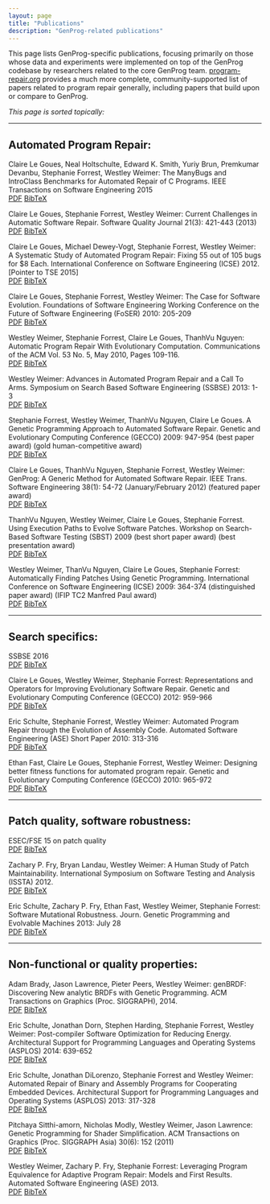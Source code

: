 ```yaml
---
layout: page
title: "Publications"
description: "GenProg-related publications"
---
```


This page lists GenProg-specific publications, focusing primarily on those whose
data and experiments were implemented on top of the GenProg codebase by
researchers related to the core GenProg
team.  [program-repair.org](http://program-repair.org/) provides a much more
complete, community-supported list of papers related to program repair
generally, including papers that build upon or compare to GenProg.

*This page is sorted topically:*

---

Automated Program Repair:
-------------------------

Claire Le Goues, Neal Holtschulte, Edward K. Smith, Yuriy Brun, Premkumar
Devanbu, Stephanie Forrest, Westley Weimer: The ManyBugs and IntroClass
Benchmarks for Automated Repair of C Programs. IEEE Transactions on Software
Engineering 2015  
[PDF]() [BibTeX]()

Claire Le Goues, Stephanie Forrest, Westley Weimer: Current Challenges in
Automatic Software Repair. Software Quality Journal 21(3): 421-443 (2013)  
[PDF]() [BibTeX]()

Claire Le Goues, Michael Dewey-Vogt, Stephanie Forrest, Westley Weimer: A
Systematic Study of Automated Program Repair: Fixing 55 out of 105 bugs for $8
Each. International Conference on Software Engineering (ICSE) 2012.  [Pointer to
TSE 2015]  
[PDF](https://github.com/squaresLab/papers-repo/raw/master/pdfs/weimer-icse2012-genprog-preprint.pdf) [BibTeX]()

Claire Le Goues, Stephanie Forrest, Westley Weimer: The Case for Software
Evolution. Foundations of Software Engineering Working Conference on the Future
of Software Engineering (FoSER) 2010: 205-209  
[PDF]() [BibTeX]()

Westley Weimer, Stephanie Forrest, Claire Le Goues, ThanhVu Nguyen: Automatic
Program Repair With Evolutionary Computation. Communications of the ACM Vol. 53
No. 5, May 2010, Pages 109-116.  
[PDF]() [BibTeX]()

Westley Weimer: Advances in Automated Program Repair and a Call To
Arms. Symposium on Search Based Software Engineering (SSBSE) 2013: 1-3  
[PDF]() [BibTeX]()

Stephanie Forrest, Westley Weimer, ThanhVu Nguyen, Claire Le Goues. A Genetic
Programming Approach to Automated Software Repair. Genetic and Evolutionary
Computing Conference (GECCO) 2009: 947-954 (best paper award) (gold
human-competitive award)  
[PDF]() [BibTeX]()

Claire Le Goues, ThanhVu Nguyen, Stephanie Forrest, Westley Weimer: GenProg: A
Generic Method for Automated Software Repair. IEEE Trans. Software Engineering
38(1): 54-72 (January/February 2012) (featured paper award)  
[PDF]() [BibTeX]()

ThanhVu Nguyen, Westley Weimer, Claire Le Goues, Stephanie Forrest. Using
Execution Paths to Evolve Software Patches. Workshop on Search-Based Software
Testing (SBST) 2009 (best short paper award) (best presentation award)  
[PDF]() [BibTeX]()

Westley Weimer, ThanVu Nguyen, Claire Le Goues, Stephanie Forrest: Automatically
Finding Patches Using Genetic Programming. International Conference on Software
Engineering (ICSE) 2009: 364-374 (distinguished paper award) (IFIP TC2 Manfred
Paul award)  
[PDF]() [BibTeX]()

---

Search specifics:
-----------------

SSBSE 2016  
[PDF]() [BibTeX]()

Claire Le Goues, Westley Weimer, Stephanie Forrest: Representations and
Operators for Improving Evolutionary Software Repair. Genetic and Evolutionary
Computing Conference (GECCO) 2012: 959-966  
[PDF]() [BibTeX]()

Eric Schulte, Stephanie Forrest, Westley Weimer: Automated Program Repair
through the Evolution of Assembly Code. Automated Software Engineering (ASE)
Short Paper 2010: 313-316  
[PDF]() [BibTeX]()

Ethan Fast, Claire Le Goues, Stephanie Forrest, Westley Weimer: Designing better
fitness functions for automated program repair. Genetic and Evolutionary
Computing Conference (GECCO) 2010: 965-972  
[PDF]() [BibTeX]()

---

Patch quality, software robustness:
-----------------------------------

ESEC/FSE 15 on patch quality  
[PDF]() [BibTeX]()

Zachary P. Fry, Bryan Landau, Westley Weimer: A Human Study of Patch
Maintainability. International Symposium on Software Testing and Analysis
(ISSTA) 2012.  
[PDF]() [BibTeX]()

Eric Schulte, Zachary P. Fry, Ethan Fast, Westley Weimer, Stephanie Forrest:
Software Mutational Robustness. Journ. Genetic Programming and Evolvable
Machines 2013: July 28  
[PDF]() [BibTeX]()

---

Non-functional or quality properties:
-------------------------------------

Adam Brady, Jason Lawrence, Pieter Peers, Westley Weimer: genBRDF: Discovering
New analytic BRDFs with Genetic Programming. ACM Transactions on Graphics
(Proc. SIGGRAPH), 2014.  
[PDF]() [BibTeX]()

Eric Schulte, Jonathan Dorn, Stephen Harding, Stephanie Forrest, Westley Weimer:
Post-compiler Software Optimization for Reducing Energy. Architectural Support
for Programming Languages and Operating Systems (ASPLOS) 2014: 639-652  
[PDF]() [BibTeX]()

Eric Schulte, Jonathan DiLorenzo, Stephanie Forrest and Westley Weimer:
Automated Repair of Binary and Assembly Programs for Cooperating Embedded
Devices. Architectural Support for Programming Languages and Operating Systems
(ASPLOS) 2013: 317-328  
[PDF]() [BibTeX]()

Pitchaya Sitthi-amorn, Nicholas Modly, Westley Weimer, Jason Lawrence: Genetic
Programming for Shader Simplification. ACM Transactions on Graphics
(Proc. SIGGRAPH Asia) 30(6): 152 (2011)  
[PDF]() [BibTeX]()

Westley Weimer, Zachary P. Fry, Stephanie Forrest: Leveraging Program
Equivalence for Adaptive Program Repair: Models and First Results. Automated
Software Engineering (ASE) 2013.  
[PDF]() [BibTeX]()

